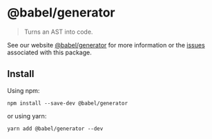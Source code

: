 # @babel/generator

> Turns an AST into code.

See our website [@babel/generator](https://babeljs.io/docs/en/babel-generator) for more information or the [issues](https://github.com/babel/babel/issues?utf8=%E2%9C%93\&q=is%3Aissue+label%3A%22pkg%3A%20generator%22+is%3Aopen) associated with this package.

## Install

Using npm:

```
npm install --save-dev @babel/generator
```

or using yarn:

```
yarn add @babel/generator --dev
```
